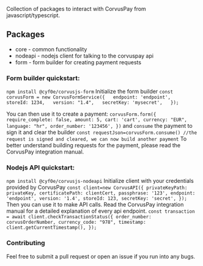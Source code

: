 Collection of packages to interact with CorvusPay from javascript/typescript. 
## Packages
- core - common functionality
- nodeapi - nodejs client for talking to the corvuspay api
- form - form builder for creating payment requests

### Form builder quickstart:
`npm install @cyf0e/corvusjs-form`
Initialize the form builder
`const corvusForm = new CorvusFormService({  
      endpoint: 'endpoint',  
     storeId: 1234,  
      version: "1.4",  
      secretKey: 'mysecret',  
    });`  

You can then use it to create a payment:
`corvusForm.form({
        require_complete: false,
        amount: 5,
        cart: 'cart',
        currency: "EUR",
        language: "hr",
        order_number: '123456',
      })`
and `consume` the payment to sign it and clear the builder
`const requestJson=corvusForm.consume() //the request is signed and cleared, we can now build another payment`
To better understand building requests for the payment, please read the CorvusPay integration manual.


### Nodejs API quickstart:
`npm install @cyf0e/corvusjs-nodeapi`
Initialize client with your credentials provided by CorvusPay
`const client=new CorvusAPI({
      privateKeyPath: privateKey,
      certificatePath: clientCert,
      passphrase: '123',
      endpoint: 'endpoint',
      version: '1.4',
      storeId: 123,
      secretKey: 'secret',
    });`
Then you can use it to make API calls. Read the CorvusPay integration manual for a detailed explanation of every api endpoint.
`const transaction = await client.checkTransactionStatus({
        order_number: corvusOrderNumber,
        currency_code: "978",
        timestamp: client.getCurrentTimestamp(),
      });`
      
### Contributing
Feel free to submit a pull request or open an issue if you run into any bugs.
